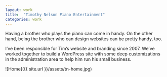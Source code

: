 ```yaml
---
layout: work
title:  "Timothy Nelson Piano Entertainment"
categories: work
---
```


Having a brother who plays the piano can come in handy. On the other hand, being the brother who can design websites can be pretty handy, too.

I’ve been responsible for Tim’s website and branding since 2007. We’ve worked together to build a WordPress site with some deep customizations in the administration area to help him run his small business.

![Home]({{ site.url }}/assets/tn-home.jpg)
